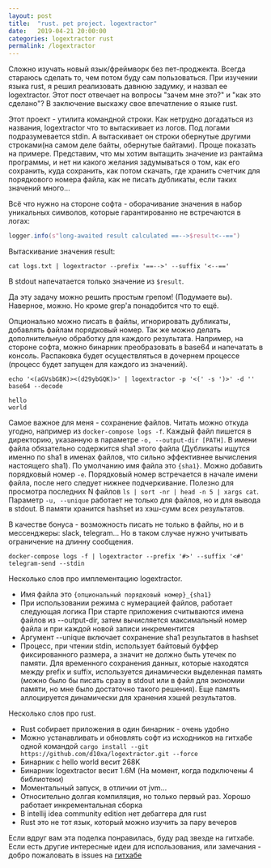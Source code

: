```yaml
---
layout: post
title:  "rust. pet project. logextractor"
date:   2019-04-21 20:00:00
categories: logextractor rust
permalink: /logextractor
---
```


Сложно изучать новый язык/фреймворк без пет-проджекта.
Всегда стараюсь сделать то, чем потом буду сам пользоваться.
При изучении языка rust, я решил реализовать давнюю задумку, и назвал ее logextractor.
Этот пост отвечает на вопросы "зачем мне это?" и "как это сделано"?
В заключение выскажу свое впечатление о языке rust.

Этот проект - утилита командной строки.
Как нетрудно догадаться из названия, logextractor что то вытаскивает из логов.
Под логами подразумевается stdin.
А вытаскивает он строки обернутые другими строками(на самом деле байты, обернутые байтами).
Проще показать на примере. Представим, что мы хотим вытащить значение из рантайма программы,
и нет ни какого желания задумываться о том, как его сохранить, куда сохранить,
как потом скачать, где хранить счетчик для порядкового номера файла,
как не писать дубликаты, если таких значений много...

Всё что нужно на стороне софта - оборачивание значения в набор уникальных символов,
которые гарантированно не встречаются в логах:

```scala
logger.info(s"long-awaited result calculated ==-->$result<--==")
```

Вытаскивание значения result:

```
cat logs.txt | logextractor --prefix '==-->' --suffix '<--=='
```

В stdout напечатается только значение из `$result`.

Да эту задачу можно решить простым грепом! (Подумаете вы).
Наверное, можно. Но кроме grep'a понадобится что то ещё.

Опционально можно писать в файлы, игнорировать дубликаты, добавлять файлам порядковый номер.
Так же можно делать дополнительную обработку для каждого результата. Например, на стороне софта,
можно бинарник преобразовать в base64 и напечатать в консоль.
Распаковка будет осуществляться в дочернем процессе (процесс будет запущен для каждого из значений).

```
echo '<(aGVsbG8K)><(d29ybGQK)>' | logextractor -p '<(' -s ')>' -d ''  base64 --decode

hello
world
```

Самое важное для меня - сохранение файлов. Читать можно откуда угодно, например из `docker-compose logs -f`. 
Каждый файл пишется в директорию, указанную в параметре `-o, --output-dir [PATH]`.
В имени файла обязательно содержится sha1 этого файла (Дубликаты ищутся именно по sha1 в именах файлов,
что сильно эффективнее вычисления настоящего sha1).
По умолчанию имя файла это `{sha1}`. Можно добавить порядковый номер `-e`.
Порядковый номер встречается в начале имени файла, после него следует нижнее подчеркивание.
Полезно для просмотра последних N файлов `ls | sort -nr | head -n 5 | xargs cat`.
Параметр `-u, --unique` работает не только для файлов, но и для вывода в stdout.
В памяти хранится hashset из хэш-сумм всех результатов. 

В качестве бонуса - возможность писать не только в файлы, но и в мессенджеры: slack, telegram...
Но в таком случае нужно учитывать ограничение на длинну сообщения.

```
docker-compose logs -f | logextractor --prefix '#>' --suffix '<#' telegram-send --stdin
```

Несколько слов про имплементацию logextractor.

- Имя файла это `{опциональный порядковый номер}_{sha1}`
- При использовании режима с нумерацией файлов, работает следующая логика
При старте приложения считываются имена файлов из --output-dir,
затем вычисляется максимальный номер файла и при каждой новой записи инкрементится
- Аргумент --unique включает сохранение sha1 результатов в hashset
- Процесс, при чтении stdin, использует байтовый буффер фиксированного размера,
а значит не должно быть утечек по памяти. Для временного сохранения данных,
которые находятся между prefix и suffix, используется динамически выделенная память
(можно было бы писать сразу в stdout или в файл для экономии памяти, но мне было достаточно такого решения).
Еще память аллоцируется динамически для хранения хэшей результатов.

Несколько слов про rust.
 - Rust собирает приложения в один бинарник - очень удобно
 - Можно устанавливать и обновлять софт из исходников на гитхабе одной
 командой `cargo install --git https://github.com/d10xa/logextractor.git --force`
 - Бинарник с hello world весит 268K
 - Бинарник logextractor весит 1.6M (На момент, когда подключены 4 библиотеки)
 - Моментальный запуск, в отличии от jvm...
 - Относительно долгая компиляция, но только первый раз. Хорошо работает инкрементальная сборка
 - В intellij idea community edition нет дебаггера для rust
 - Rust это не тот язык, который можно изучить за пару вечеров

Если вдруг вам эта поделка понравилась, буду рад звезде на гитхабе. Если есть другие
интересные идеи для использования, или замечания - добро пожаловать в issues
на [гитхабе](https://github.com/d10xa/logextractor)
